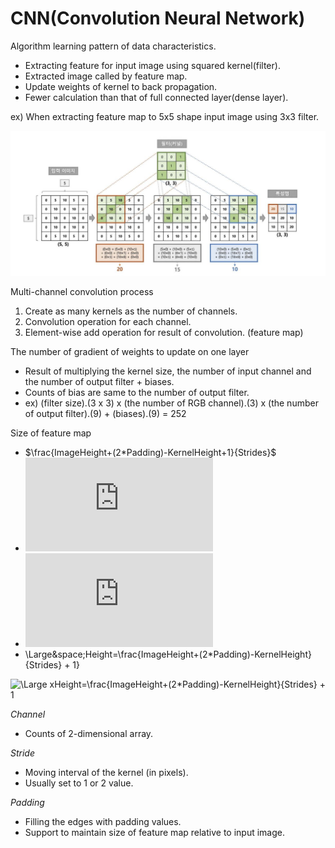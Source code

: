 # CNN(Convolution Neural Network)
Algorithm learning pattern of data characteristics.
 - Extracting feature for input image using squared kernel(filter).
 - Extracted image called by feature map.
 - Update weights of kernel to back propagation.
 - Fewer calculation than that of full connected layer(dense layer).

ex) When extracting feature map to 5x5 shape input image using 3x3 filter.

![convolution example img](https://github.com/mKangSH/real-time-mosaic-program/blob/main/2022-1/data/Convolution%20example.JPG)

Multi-channel convolution process
 1. Create as many kernels as the number of channels.
 2. Convolution operation for each channel.
 3. Element-wise add operation for result of convolution. (feature map)

The number of gradient of weights to update on one layer
 - Result of multiplying the kernel size, the number of input channel and the number of output filter + biases.
 - Counts of bias are same to the number of output filter.
 - ex) (filter size).(3 x 3) x (the number of RGB channel).(3) x (the number of output filter).(9) + (biases).(9) = 252

Size of feature map
 - $\frac{ImageHeight+(2*Padding)-KernelHeight+1}{Strides}$
 - ![\Large Height=\frac{ImageHeight+(2*Padding)-KernelHeight}{Strides} + 1](http://latex.codecogs.com/gif.latex?Concentration%3D%5Cfrac%7BTotalTemplate%7D%7BTotalVolume%7D)
 - ![\Large Height=\frac{ImageHeight+(2*Padding)-KernelHeight}{Strides} + 1](https://latex.codecogs.com/svg.latex?x%3D%5Cfrac%7B-b%5Cpm%5Csqrt%7Bb%5E2-4ac%7D%7D%7B2a%7D)
 - \Large&space;Height=\frac{ImageHeight+(2*Padding)-KernelHeight}{Strides} + 1}
<img src="https://latex.codecogs.com/svg.latex?\Large&space;Height=\frac{ImageHeight+(2*Padding)-KernelHeight}{Strides} + 1}" title="\Large xHeight=\frac{ImageHeight+(2*Padding)-KernelHeight}{Strides} + 1" />  

_Channel_
 - Counts of 2-dimensional array.

_Stride_
 - Moving interval of the kernel (in pixels).
 - Usually set to 1 or 2 value.

_Padding_
 - Filling the edges with padding values.
 - Support to maintain size of feature map relative to input image.

